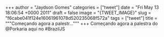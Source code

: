
+++
author = "Jaydson Gomes"
categories = ["tweet"]
date = "Fri May 13 18:06:54 +0000 2011"
draft = false
image = "{TWEET_IMAGE}"
slug = "f6cabe041f124e16061961078d520235068f572a"
tags = ["tweet"]
title = """Começando agora a palestr..."""
+++
Começando agora a palestra do @Porkaria aqui no #BrazilJS
